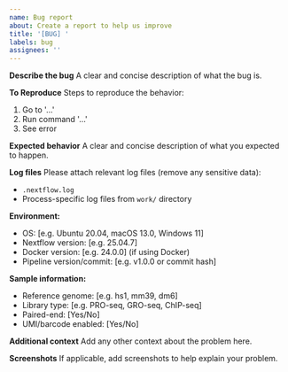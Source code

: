 ```yaml
---
name: Bug report
about: Create a report to help us improve
title: '[BUG] '
labels: bug
assignees: ''
---
```


**Describe the bug**
A clear and concise description of what the bug is.

**To Reproduce**
Steps to reproduce the behavior:
1. Go to '...'
2. Run command '...'
3. See error

**Expected behavior**
A clear and concise description of what you expected to happen.

**Log files**
Please attach relevant log files (remove any sensitive data):
- `.nextflow.log`
- Process-specific log files from `work/` directory

**Environment:**
 - OS: [e.g. Ubuntu 20.04, macOS 13.0, Windows 11]
 - Nextflow version: [e.g. 25.04.7]
 - Docker version: [e.g. 24.0.0] (if using Docker)
 - Pipeline version/commit: [e.g. v1.0.0 or commit hash]

**Sample information:**
 - Reference genome: [e.g. hs1, mm39, dm6]
 - Library type: [e.g. PRO-seq, GRO-seq, ChIP-seq]
 - Paired-end: [Yes/No]
 - UMI/barcode enabled: [Yes/No]

**Additional context**
Add any other context about the problem here.

**Screenshots**
If applicable, add screenshots to help explain your problem.
